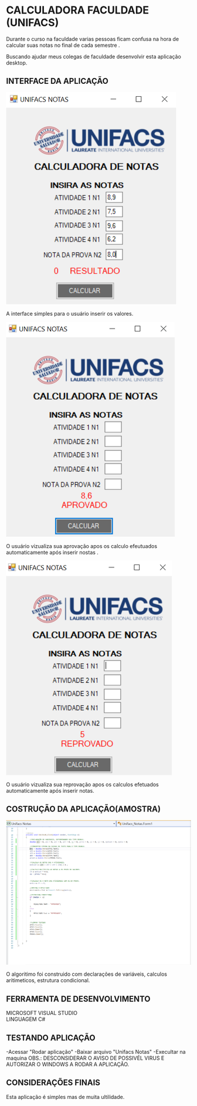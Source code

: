 #  CALCULADORA  FACULDADE  (UNIFACS)

Durante o  curso na faculdade varias pessoas  ficam confusa  na hora de 
calcular suas notas no final de cada semestre .

Buscando ajudar meus colegas de faculdade  desenvolvir esta aplicação  desktop.

## INTERFACE DA APLICAÇÃO

![foto da interface 1](https://github.com/Sulemam-Ba/CalculadoraUnifacs/blob/main/foto%20interface%201.PNG)

A interface simples para o usuário inserir  os valores.


![foto da interface 2](https://github.com/Sulemam-Ba/CalculadoraUnifacs/blob/main/foto%20interface%202.PNG)

O usuário  vizualiza  sua aprovação  apos  os calculo  efeutuados  automaticamente  após inserir nostas .


![fotos da interface  3 ](https://github.com/Sulemam-Ba/CalculadoraUnifacs/blob/main/foto%20interface%203.PNG)

O usuário vizualiza sua reprovação apos os calculos efetuados automaticamente  após  inserir  notas.


## COSTRUÇÃO DA APLICAÇÃO(AMOSTRA)

![foto codigo](https://github.com/Sulemam-Ba/CalculadoraUnifacs/blob/main/foto%20codigo.PNG)

O algoritimo foi construido  com declarações de variáveis,  calculos aritimeticos, estrutura condicional.


## FERRAMENTA DE DESENVOLVIMENTO

MICROSOFT  VISUAL STUDIO  
LINGUAGEM  C#


## TESTANDO APLICAÇÃO

-Acessar "Rodar  aplicação"
-Baixar arquivo "Unifacs Notas"
-Execultar na maquina
OBS.: DESCONSIDERAR O AVISO DE POSSIVÉL VIRUS E AUTORIZAR O WINDOWS A RODAR A APLICAÇÃO.


## CONSIDERAÇÕES FINAIS
Esta aplicação é simples mas de muita ultilidade. 

